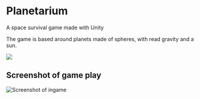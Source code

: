 # Planetarium
A space survival game made with Unity

The game is based around planets made of spheres, with read gravity and a sun.

![](https://user-images.githubusercontent.com/4233458/31707911-de8a9990-b3ed-11e7-8a22-f6be8dafb337.png)

## Screenshot of game play

![Screenshot of ingame](https://user-images.githubusercontent.com/4233458/31707862-c0100f86-b3ed-11e7-9f9d-749a55990c50.png)
